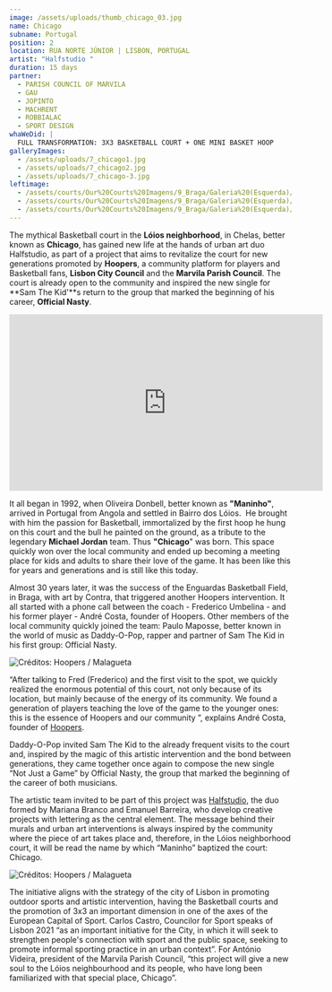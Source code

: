 ```yaml
---
image: /assets/uploads/thumb_chicago_03.jpg
name: Chicago
subname: Portugal
position: 2
location: RUA NORTE JÚNIOR | LISBON, PORTUGAL
artist: "Halfstudio "
duration: 15 days
partner:
  - PARISH COUNCIL OF MARVILA
  - GAU
  - JOPINTO
  - MACHRENT
  - ROBBIALAC
  - SPORT DESIGN
whaWeDid: |
  FULL TRANSFORMATION: 3X3 BASKETBALL COURT + ONE MINI BASKET HOOP
galleryImages:
  - /assets/uploads/7_chicago1.jpg
  - /assets/uploads/7_chicago2.jpg
  - /assets/uploads/7_chicago-3.jpg
leftimage:
  - /assets/courts/Our%20Courts%20Imagens/9_Braga/Galeria%20(Esquerda)/1.jpg
  - /assets/courts/Our%20Courts%20Imagens/9_Braga/Galeria%20(Esquerda)/2.jpg
  - /assets/courts/Our%20Courts%20Imagens/9_Braga/Galeria%20(Esquerda)/3.jpg
---
```

The mythical Basketball court in the **Lóios neighborhood**, in Chelas, better known as **Chicago**, has gained new life at the hands of urban art duo Halfstudio, as part of a project that aims to revitalize the court for new generations promoted by **Hoopers**, a community platform for players and Basketball fans, **Lisbon City Council** and the **Marvila Parish Council**. The court is already open to the community and inspired the new single for **Sam The Kid'**s return to the group that marked the beginning of his career, **Official Nasty**.



<iframe width="560" height="315" src="https://www.youtube.com/embed/6O-lusjRp-o" title="YouTube video player" frameborder="0" allow="accelerometer; autoplay; clipboard-write; encrypted-media; gyroscope; picture-in-picture" allowfullscreen></iframe>

It all began in 1992, when Oliveira Donbell, better known as **"Maninho"**, arrived in Portugal from Angola and settled in Bairro dos Lóios.  He brought with him the passion for Basketball, immortalized by the first hoop he hung on this court and the bull he painted on the ground, as a tribute to the legendary **Michael Jordan** team. Thus **"Chicago**" was born. This space quickly won over the local community and ended up becoming a meeting place for kids and adults to share their love of the game. It has been like this for years and generations and is still like this today.



Almost 30 years later, it was the success of the Enguardas Basketball Field, in Braga, with art by Contra, that triggered another Hoopers intervention. It all started with a phone call between the coach - Frederico Umbelina - and his former player - André Costa, founder of Hoopers. Other members of the local community quickly joined the team: Paulo Maposse, better known in the world of music as Daddy-O-Pop, rapper and partner of Sam The Kid in his first group: Official Nasty. 

![Créditos: Hoopers / Malagueta](/assets/uploads/1_chicago_makingof.jpg "Créditos: Hoopers / Malagueta")

“After talking to Fred (Frederico) and the first visit to the spot, we quickly realized the enormous potential of this court, not only because of its location, but mainly because of the energy of its community. We found a generation of players teaching the love of the game to the younger ones: this is the essence of Hoopers and our community ”, explains André Costa, founder of [Hoopers](https://www.hoopers.club/).



Daddy-O-Pop invited Sam The Kid to the already frequent visits to the court and, inspired by the magic of this artistic intervention and the bond between generations, they came together once again to compose the new single “Not Just a Game” by Official Nasty, the group that marked the beginning of the career of both musicians. 



The artistic team invited to be part of this project was [Halfstudio](https://www.instagram.com/halfstudiosigns/), the duo formed by Mariana Branco and Emanuel Barreira, who develop creative projects with lettering as the central element. The message behind their murals and urban art interventions is always inspired by the community where the piece of art takes place and, therefore, in the Lóios neighborhood court, it will be read the name by which “Maninho” baptized the court: Chicago.

![Créditos: Hoopers / Malagueta](/assets/uploads/2_chicago_makingof.jpg "Créditos: Hoopers / Malagueta")

The initiative aligns with the strategy of the city of Lisbon in promoting outdoor sports and artistic intervention, having the Basketball courts and the promotion of 3x3 an important dimension in one of the axes of the European Capital of Sport. Carlos Castro, Councilor for Sport speaks of Lisbon 2021 “as an important initiative for the City, in which it will seek to strengthen people's connection with sport and the public space, seeking to promote informal sporting practice in an urban context”. For António Videira, president of the Marvila Parish Council, “this project will give a new soul to the Lóios neighbourhood and its people, who have long been familiarized with that special place, Chicago”.